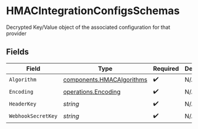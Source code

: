 # HMACIntegrationConfigsSchemas

Decrypted Key/Value object of the associated configuration for that provider


## Fields

| Field                                                              | Type                                                               | Required                                                           | Description                                                        |
| ------------------------------------------------------------------ | ------------------------------------------------------------------ | ------------------------------------------------------------------ | ------------------------------------------------------------------ |
| `Algorithm`                                                        | [components.HMACAlgorithms](../../models/shared/hmacalgorithms.md) | :heavy_check_mark:                                                 | N/A                                                                |
| `Encoding`                                                         | [operations.Encoding](../../models/operations/encoding.md)         | :heavy_check_mark:                                                 | N/A                                                                |
| `HeaderKey`                                                        | *string*                                                           | :heavy_check_mark:                                                 | N/A                                                                |
| `WebhookSecretKey`                                                 | *string*                                                           | :heavy_check_mark:                                                 | N/A                                                                |